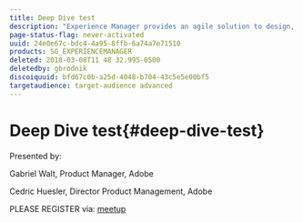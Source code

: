 ```yaml
---
title: Deep Dive test
description: "Experience Manager provides an agile solution to design, anticipate and deliver rapidly adaptable experiences across web, mobile and any end-point in the customer journey. Attend this session to preview key features and integrations from the upcoming release of Adobe Experience Manager 6.4.    Agenda will cover: Overview of AEM 6.4 | Core Components 2 | Style System | Path changes due to separation of content from apps/product | Changes in Oak and Sling - incl. context sensitive configuration | Make Single Page Apps editable with focus on React "
page-status-flag: never-activated
uuid: 24e0e67c-bdc4-4a95-8ffb-6a74a7e71510
products: SG_EXPERIENCEMANAGER
deleted: 2018-03-08T11 48 32.995-0500
deletedby: gbrodnik
discoiquuid: bfd67c0b-a25d-4048-b704-43c5e5e00bf5
targetaudience: target-audience advanced
---
```


# Deep Dive test{#deep-dive-test}

Presented by:

Gabriel Walt, Product Manager, Adobe

Cedric Huesler, Director Product Management, Adobe

PLEASE REGISTER via: [meetup](https://www.meetup.com/AEM-Technologist-Group/events/248530203/)
